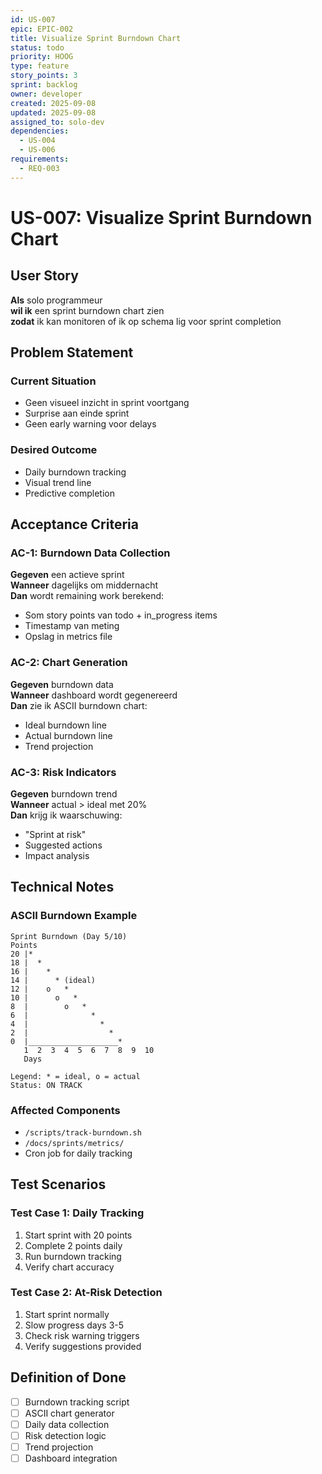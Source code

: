 ```yaml
---
id: US-007
epic: EPIC-002
title: Visualize Sprint Burndown Chart
status: todo
priority: HOOG
type: feature
story_points: 3
sprint: backlog
owner: developer
created: 2025-09-08
updated: 2025-09-08
assigned_to: solo-dev
dependencies:
  - US-004
  - US-006
requirements:
  - REQ-003
---
```


# US-007: Visualize Sprint Burndown Chart

## User Story
**Als** solo programmeur  
**wil ik** een sprint burndown chart zien  
**zodat** ik kan monitoren of ik op schema lig voor sprint completion

## Problem Statement
### Current Situation
- Geen visueel inzicht in sprint voortgang
- Surprise aan einde sprint
- Geen early warning voor delays

### Desired Outcome
- Daily burndown tracking
- Visual trend line
- Predictive completion

## Acceptance Criteria

### AC-1: Burndown Data Collection
**Gegeven** een actieve sprint  
**Wanneer** dagelijks om middernacht  
**Dan** wordt remaining work berekend:
- Som story points van todo + in_progress items
- Timestamp van meting
- Opslag in metrics file

### AC-2: Chart Generation
**Gegeven** burndown data  
**Wanneer** dashboard wordt gegenereerd  
**Dan** zie ik ASCII burndown chart:
- Ideal burndown line
- Actual burndown line
- Trend projection

### AC-3: Risk Indicators
**Gegeven** burndown trend  
**Wanneer** actual > ideal met 20%  
**Dan** krijg ik waarschuwing:
- "Sprint at risk"
- Suggested actions
- Impact analysis

## Technical Notes

### ASCII Burndown Example
```
Sprint Burndown (Day 5/10)
Points
20 |*
18 |  *
16 |    *
14 |      * (ideal)
12 |    o   *
10 |      o   *
8  |        o   *
6  |              *
4  |                *
2  |                  *
0  |____________________*
   1  2  3  4  5  6  7  8  9  10
   Days

Legend: * = ideal, o = actual
Status: ON TRACK
```

### Affected Components
- `/scripts/track-burndown.sh`
- `/docs/sprints/metrics/`
- Cron job for daily tracking

## Test Scenarios

### Test Case 1: Daily Tracking
1. Start sprint with 20 points
2. Complete 2 points daily
3. Run burndown tracking
4. Verify chart accuracy

### Test Case 2: At-Risk Detection
1. Start sprint normally
2. Slow progress days 3-5
3. Check risk warning triggers
4. Verify suggestions provided

## Definition of Done
- [ ] Burndown tracking script
- [ ] ASCII chart generator
- [ ] Daily data collection
- [ ] Risk detection logic
- [ ] Trend projection
- [ ] Dashboard integration